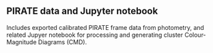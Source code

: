 ## PIRATE data and Jupyter notebook

Includes exported calibrated PIRATE frame data from photometry, and related Jupyer notebook for processing and generating cluster Colour-Magnitude Diagrams (CMD). 

